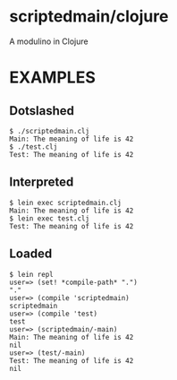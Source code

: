 # scriptedmain/clojure

A modulino in Clojure

# EXAMPLES

## Dotslashed

```
$ ./scriptedmain.clj 
Main: The meaning of life is 42
$ ./test.clj 
Test: The meaning of life is 42
```

## Interpreted

```
$ lein exec scriptedmain.clj 
Main: The meaning of life is 42
$ lein exec test.clj
Test: The meaning of life is 42
```

## Loaded

```
$ lein repl
user=> (set! *compile-path* ".")
"."
user=> (compile 'scriptedmain)
scriptedmain
user=> (compile 'test)
test
user=> (scriptedmain/-main)
Main: The meaning of life is 42
nil
user=> (test/-main)
Test: The meaning of life is 42
nil
```
